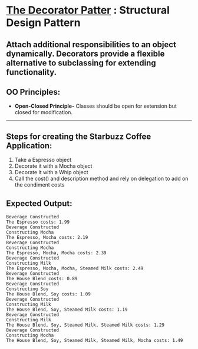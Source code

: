 # [The Decorator Patter](https://refactoring.guru/design-patterns/decorator) : Structural Design Pattern
Attach additional responsibilities to an object dynamically. Decorators provide a flexible alternative to subclassing for extending functionality.
---
## OO Principles:
- **Open-Closed Principle-** Classes should be open for extension but closed for modification.
---
## Steps for creating the Starbuzz Coffee Application:
1. Take a Espresso object
2. Decorate it with a Mocha object
3. Decorate it with a Whip object
4. Call the cost() and description method and rely on delegation to add on the
condiment costs
## Expected Output:
```
Beverage Constructed
The Espresso costs: 1.99
Beverage Constructed
Constructing Mocha
The Espresso, Mocha costs: 2.19
Beverage Constructed
Constructing Mocha
The Espresso, Mocha, Mocha costs: 2.39
Beverage Constructed
Constructing Milk
The Espresso, Mocha, Mocha, Steamed Milk costs: 2.49
Beverage Constructed
The House Blend costs: 0.89
Beverage Constructed
Constructing Soy
The House Blend, Soy costs: 1.09
Beverage Constructed
Constructing Milk
The House Blend, Soy, Steamed Milk costs: 1.19
Beverage Constructed
Constructing Milk
The House Blend, Soy, Steamed Milk, Steamed Milk costs: 1.29
Beverage Constructed
Constructing Mocha
The House Blend, Soy, Steamed Milk, Steamed Milk, Mocha costs: 1.49
```